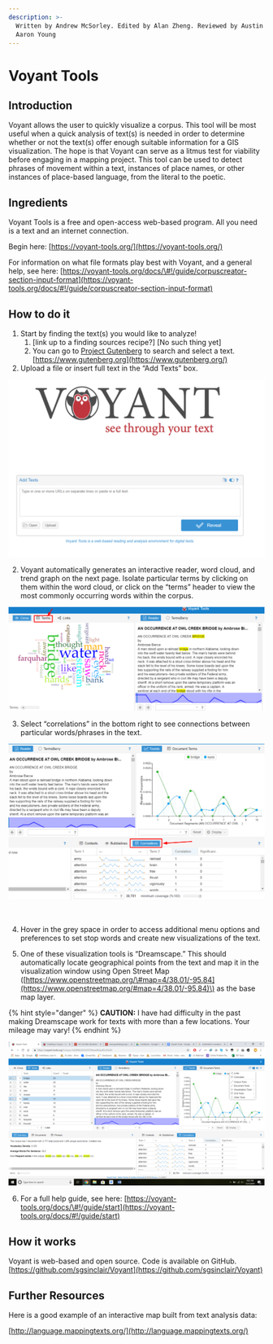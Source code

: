 ```yaml
---
description: >-
  Written by Andrew McSorley. Edited by Alan Zheng. Reviewed by Austin Mason and
  Aaron Young
---
```


# Voyant Tools

## **Introduction**

Voyant allows the user to quickly visualize a corpus. This tool will be most useful when a quick analysis of text\(s\) is needed in order to determine whether or not the text\(s\) offer enough suitable information for a GIS visualization. The hope is that Voyant can serve as a litmus test for viability before engaging in a mapping project. This tool can be used to detect phrases of movement within a text, instances of place names, or other instances of place-based language, from the literal to the poetic.

## **Ingredients**

Voyant Tools is a free and open-access web-based program. All you need is a text and an internet connection.

Begin here: [https://voyant-tools.org/](https://voyant-tools.org/)

For information on what file formats play best with Voyant, and a general help, see here: [https://voyant-tools.org/docs/\#!/guide/corpuscreator-section-input-format](https://voyant-tools.org/docs/#!/guide/corpuscreator-section-input-format)

## **How to do it**

1. Start by finding the text\(s\) you would like to analyze!
   1. \[link up to a finding sources recipe?\] \[No such thing yet\] 
   2. You can go to [Project Gutenberg](https://www.gutenberg.org/) to search and select a text. [https://www.gutenberg.org](https://www.gutenberg.org/)
2. Upload a file or insert full text in the “Add Texts” box.

![](../../.gitbook/assets/0%20%283%29.png)

2. Voyant automatically generates an interactive reader, word cloud, and trend graph on the next page. Isolate particular terms by clicking on them within the word cloud, or click on the “terms” header to view the most commonly occurring words within the corpus.

![](../../.gitbook/assets/1%20%281%29.png)

3. Select “correlations” in the bottom right to see connections between particular words/phrases in the text.

![](../../.gitbook/assets/2%20%281%29.png)

‌

4. Hover in the grey space in order to access additional menu options and preferences to set stop words and create new visualizations of the text.

5. One of these visualization tools is “Dreamscape.” This should automatically locate geographical points from the text and map it in the visualization window using Open Street Map \([https://www.openstreetmap.org/\#map=4/38.01/-95.84](https://www.openstreetmap.org/#map=4/38.01/-95.84)\) as the base map layer.

{% hint style="danger" %}
**CAUTION:** I have had difficulty in the past making Dreamscape work for texts with more than a few locations. Your mileage may vary!
{% endhint %}

![](../../.gitbook/assets/3%20%281%29.png)

6. For a full help guide, see here: [https://voyant-tools.org/docs/\#!/guide/start](https://voyant-tools.org/docs/#!/guide/start)

## **How it works**

Voyant is web-based and open source. Code is available on GitHub. [https://github.com/sgsinclair/Voyant](https://github.com/sgsinclair/Voyant)

## **Further Resources**

Here is a good example of an interactive map built from text analysis data:

[http://language.mappingtexts.org/](http://language.mappingtexts.org/)

